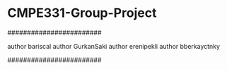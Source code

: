 # CMPE331-Group-Project

########################

author bariscal
author GurkanSaki
author erenipekli
author bberkayctnky

########################

